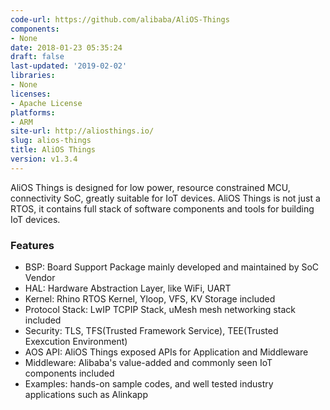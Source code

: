 ```yaml
---
code-url: https://github.com/alibaba/AliOS-Things
components:
- None
date: 2018-01-23 05:35:24
draft: false
last-updated: '2019-02-02'
libraries:
- None
licenses:
- Apache License
platforms:
- ARM
site-url: http://aliosthings.io/
slug: alios-things
title: AliOS Things
version: v1.3.4
---
```

AliOS Things is designed for low power, resource constrained MCU, connectivity SoC, greatly suitable for IoT devices. AliOS Things is not just a RTOS, it contains full stack of software components and tools for building IoT devices.

<!--more-->

### Features
- BSP: Board Support Package mainly developed and maintained by SoC Vendor
- HAL: Hardware Abstraction Layer, like WiFi, UART
- Kernel: Rhino RTOS Kernel, Yloop, VFS, KV Storage included
- Protocol Stack: LwIP TCPIP Stack, uMesh mesh networking stack included
- Security: TLS, TFS(Trusted Framework Service), TEE(Trusted Exexcution Environment)
- AOS API: AliOS Things exposed APIs for Application and Middleware
- Middleware: Alibaba's value-added and commonly seen IoT components included
- Examples: hands-on sample codes, and well tested industry applications such as Alinkapp


